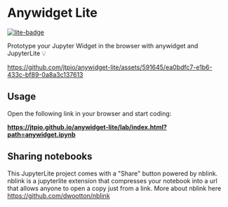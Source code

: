 # Anywidget Lite

[![lite-badge](https://jupyterlite.rtfd.io/en/latest/_static/badge.svg)](https://jtpio.github.io/anywidget-lite/lab/index.html?path=anywidget.ipynb)

Prototype your Jupyter Widget in the browser with anywidget and JupyterLite 💡

https://github.com/jtpio/anywidget-lite/assets/591645/ea0bdfc7-e1b6-433c-bf89-0a8a3c137613

## Usage

Open the following link in your browser and start coding:

**https://jtpio.github.io/anywidget-lite/lab/index.html?path=anywidget.ipynb**

## Sharing notebooks

This JupyterLite project comes with a "Share" button powered by nblink. 
nblink is a jupyterlite extension that compresses your notebook into a url that allows anyone to open a copy just from a link.
More about nblink here https://github.com/dwootton/nblink
